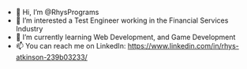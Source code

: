 - 👋 Hi, I’m @RhysPrograms
- 👀 I’m interested a Test Engineer working in the Financial Services Industry
- 🌱 I’m currently learning Web Development, and Game Development
- 📫 You can reach me on LinkedIn: https://www.linkedin.com/in/rhys-atkinson-239b03233/
